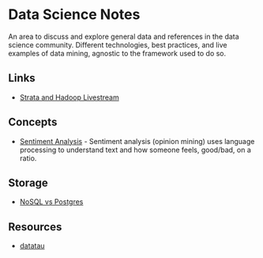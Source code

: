 Data Science Notes
===

An area to discuss and explore general data and references in the data science community. Different technologies, best practices, and live examples of data mining, agnostic to the framework used to do so.


Links
---

* [Strata and Hadoop Livestream](http://original.livestream.com/oreillystrata)


Concepts
---
* [Sentiment Analysis](https://en.wikipedia.org/wiki/Sentiment_analysis) - Sentiment analysis (opinion mining) uses language processing to understand text and how someone feels, good/bad, on a ratio.

Storage
---
* [NoSQL vs Postgres](http://www.aptuz.com/blog/is-postgres-nosql-database-better-than-mongodb/)


Resources
---

* [datatau](http://www.datatau.com/)
